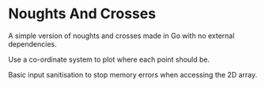 # Noughts And Crosses

A simple version of noughts and crosses made in Go with no external dependencies.


Use a co-ordinate system to plot where each point should be.

Basic input sanitisation to stop memory errors when accessing the 2D array.

